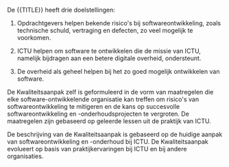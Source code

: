 De {{TITLE}} heeft drie doelstellingen:

1. Opdrachtgevers helpen bekende risico's bij softwareontwikkeling, zoals technische schuld, vertraging en defecten, zo veel mogelijk te voorkomen.

2. ICTU helpen om software te ontwikkelen die de missie van ICTU, namelijk bijdragen aan een betere digitale overheid, ondersteunt.

3. De overheid als geheel helpen bij het zo goed mogelijk ontwikkelen van software.

De Kwaliteitsaanpak zelf is geformuleerd in de vorm van maatregelen die elke software-ontwikkelende organisatie kan treffen om risico's van softwareontwikkeling te mitigeren en de kans op succesvolle softwareontwikkeling en -onderhoudsprojecten te vergroten. De maatregelen zijn gebaseerd op geleerde lessen uit de praktijk van ICTU.

De beschrijving van de Kwaliteitsaanpak is gebaseerd op de huidige aanpak van softwareontwikkeling en -onderhoud bij ICTU. De Kwaliteitsaanpak evolueert op basis van praktijkervaringen bij ICTU en bij andere organisaties.
